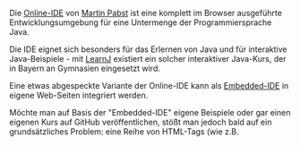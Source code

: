 Die [Online-IDE](https://github.com/martin-pabst/Online-IDE) von [Martin Pabst](https://github.com/martin-pabst) ist eine komplett im Browser ausgeführte Entwicklungsumgebung für eine Untermenge der Programmiersprache Java.

Die IDE eignet sich besonders für das Erlernen von Java und für interaktive Java-Beispiele - mit [LearnJ](https://www.learnj.de/doku.php) existiert ein solcher interaktiver Java-Kurs, der in Bayern an Gymnasien eingesetzt wird.

Eine etwas abgespeckte Variante der Online-IDE kann als [Embedded-IDE](https://github.com/martin-pabst/Online-IDE#2-embedded-ide) in eigene Web-Seiten integriert werden.

Möchte man auf Basis der "Embedded-IDE" eigene Beispiele oder gar einen eigenen Kurs auf GitHub veröffentlichen, stößt man jedoch bald auf ein grundsätzliches Problem: eine Reihe von HTML-Tags (wie z.B. <script> oder <iframe>) werden in Markdown-Dateien (wie z.B. README.md) nicht unterstützt und stattdessen wie normaler Text behandelt.

Die "offizielle" (und damit vermutlich dauerhaft unterstützte) Abhilfe ist der Umstieg auf [GitHub Pages](https://pages.github.com/). Zwar werden derartige Seiten ebenfalls aus Markdown-Dateien gespeist, allerdings findet zunächst eine Konvertierung nach HTML statt, die u.a. auch <iframe>-Elemente zulässt.

wie man die Online-IDE in GitHub Pages integriert

<iframe src="Template.html" style="width:620px; height:480px; overflow:hidden"></iframe>
